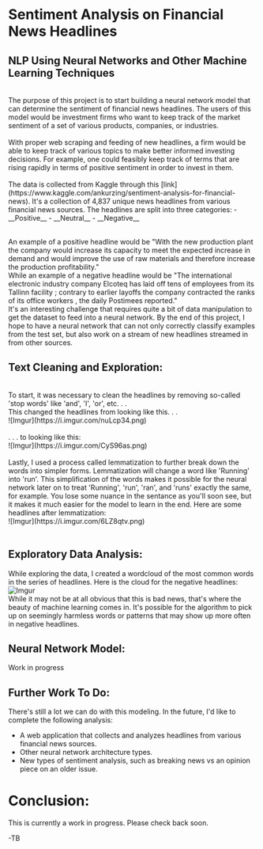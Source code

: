 # Sentiment Analysis on Financial News Headlines

## NLP Using Neural Networks and Other Machine Learning Techniques
<br>
The purpose of this project is to start building a neural network model that can determine the sentiment of financial news headlines.  The users of this model would be investment firms who want to keep track of the market sentiment of a set of various products, companies, or industries.  <br><br>
With proper web scraping and feeding of new headlines, a firm would be able to keep track of various topics to make better informed investing decisions.  For example, one could feasibly keep track of terms that are rising rapidly in terms of positive sentiment in order to invest in them.<br><br>
The data is collected from Kaggle through this [link](https://www.kaggle.com/ankurzing/sentiment-analysis-for-financial-news).  It's a collection of 4,837 unique news headlines from various financial news sources. The headlines are split into three categories:
- __Positive__
- __Neutral__
- __Negative__<br><br>

An example of a positive headline would be "With the new production plant the company would increase its capacity to meet the expected increase in demand and would improve the use of raw materials and therefore increase the production profitability."
<br>
While an example of a negative headline would be "The international electronic industry company Elcoteq has laid off tens of employees from its Tallinn facility ; contrary to earlier layoffs the company contracted the ranks of its office workers , the daily Postimees reported."
<br>
It's an interesting challenge that requires quite a bit of data manipulation to get the dataset to feed into a neural network.  By the end of this project, I hope to have a neural network that can not only correctly classify examples from the test set, but also work on a stream of new headlines streamed in from other sources.

## Text Cleaning and Exploration:

<br>
To start, it was necessary to clean the headlines by removing so-called 'stop words' like 'and', 'I', 'or', etc. . . <br>
This changed the headlines from looking like this. . . <br>
![Imgur](https://i.imgur.com/nuLcp34.png)
<br><br>
. . . to looking like this:<br>
![Imgur](https://i.imgur.com/CyS96as.png)
<br><br>
Lastly, I used a process called lemmatization to further break down the words into simpler forms.  Lemmatization will change a word like 'Running' into 'run'.  This simplification of the words makes it possible for the neural network later on to treat 'Running', 'run', 'ran', and 'runs' exactly the same, for example.  You lose some nuance in the sentance as you'll soon see, but it makes it much easier for the model to learn in the end.  Here are some headlines after lemmatization:<br>
![Imgur](https://i.imgur.com/6LZ8qtv.png)
<br><br>

## Exploratory Data Analysis:

While exploring the data, I created a wordcloud of the most common words in the series of headlines.  Here is the cloud for the negative headlines:<br>
![Imgur](https://i.imgur.com/8ArewsH.png)<br>
While it may not be at all obvious that this is bad news, that's where the beauty of machine learning comes in.  It's possible for the algorithm to pick up on seemingly harmless words or patterns that may show up more often in negative headlines.

## Neural Network Model:

Work in progress


## Further Work To Do:

There's still a lot we can do with this modeling.  In the future, I'd like to complete the following analysis:
- A web application that collects and analyzes headlines from various financial news sources.
- Other neural network architecture types.
- New types of sentiment analysis, such as breaking news vs an opinion piece on an older issue.

# Conclusion:





This is currently a work in progress.  Please check back soon.

-TB